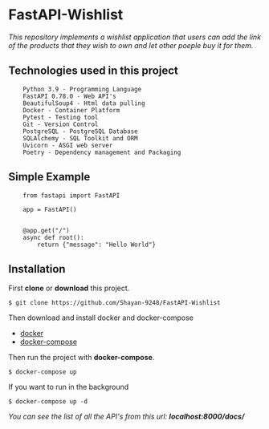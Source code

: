 # FastAPI-Wishlist
*This repository implements a wishlist application that users can add the link of the products that*
*they wish to own and let other poeple buy it for them.*

## Technologies used in this project

```
    Python 3.9 - Programming Language
    FastAPI 0.78.0 - Web API's
    BeautifulSoup4 - Html data pulling
    Docker - Container Platform
    Pytest - Testing tool
    Git - Version Control
    PostgreSQL - PostgreSQL Database
    SQLAlchemy - SQL Toolkit and ORM
    Uvicorn - ASGI web server
    Poetry - Dependency management and Packaging
```

## Simple Example

```
    from fastapi import FastAPI

    app = FastAPI()


    @app.get("/")
    async def root():
        return {"message": "Hello World"}
```

## Installation

First **clone** or **download** this project.
```
$ git clone https://github.com/Shayan-9248/FastAPI-Wishlist
```

Then download and install docker and docker-compose

* [docker](https://docs.docker.com/engine/install/)
* [docker-compose](https://docs.docker.com/compose/install/)

Then run the project with **docker-compose**.
```
$ docker-compose up
```

If you want to run in the background
```
$ docker-compose up -d
```

*You can see the list of all the API's from this url: **localhost:8000/docs/***
